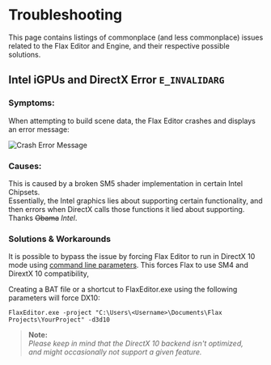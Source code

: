 
# Troubleshooting

This page contains listings of commonplace (and less commonplace) issues related to the Flax Editor and Engine, and their respective possible solutions.


## Intel iGPUs and DirectX Error `E_INVALIDARG`


### Symptoms:
When attempting to build scene data, the Flax Editor crashes and displays an error message:

![Crash Error Message](https://i.imgur.com/L1JnGYb.png)


### Causes:
This is caused by a broken SM5 shader implementation in certain Intel Chipsets.\
Essentially, the Intel graphics lies about supporting certain functionality, and then errors when DirectX calls those functions it lied about supporting. Thanks ~~Obama~~ *Intel*.


### Solutions & Workarounds
It is possible to bypass the issue by forcing Flax Editor to run in DirectX 10 mode using [command line parameters](https://docs.flaxengine.com/manual/editor/advanced/command-line-access.html). This forces Flax to use SM4 and DirextX 10 compatibility, 

Creating a BAT file or a shortcut to FlaxEditor.exe using the following parameters will force DX10:

`FlaxEditor.exe -project "C:\Users\<Username>\Documents\Flax Projects\YourProject" -d3d10`

> **Note:**\
> *Please keep in mind that the DirectX 10 backend isn't optimized,\
> and might occasionally not support a given feature.*
